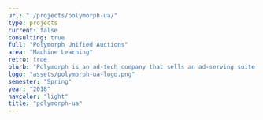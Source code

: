 ```yaml
---
url: "./projects/polymorph-ua/"
type: projects
current: false
consulting: true
full: "Polymorph Unified Auctions"
area: "Machine Learning"
retro: true
blurb: "Polymorph is an ad-tech company that sells an ad-serving suite for publishers. We used previous ad request data to model and train various machine learning models, in order to predict CTR, the probability an ad is actually clicked given that it is loaded on a user’s page."
logo: "assets/polymorph-ua-logo.png"
semester: "Spring"
year: "2018"
navcolor: "light"
title: "polymorph-ua"
---
```

